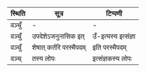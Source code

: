 | स्थिति | सूत्र | टिप्पणी |
| ----- | ------- | ------ |
| वञ्चुँ | - | - |
| वञ्चुँ | उपदेशेऽजनुनासिक इत् | उँ-इत्यस्य इत्संज्ञा |
| वञ्चुँ | शेषात् कर्तरि परस्मैपदम् | इति परस्मैपदम् |
| वञ्च् | तस्य लोपः | इत्संज्ञकस्य लोपः |
